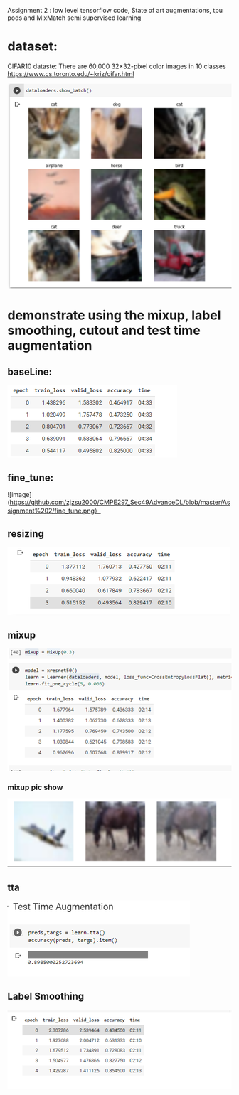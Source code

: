Assignment 2 : low level tensorflow code, State of art augmentations, tpu pods and MixMatch semi supervised learning

# dataset:
CIFAR10 dataste: There are 60,000 32×32-pixel color images in 10 classes https://www.cs.toronto.edu/~kriz/cifar.html

![image](https://github.com/zjzsu2000/CMPE297_Sec49AdvanceDL/blob/master/Assignment%202/data.png)

# demonstrate using the mixup, label smoothing, cutout and test time augmentation

## baseLine:
![image](https://github.com/zjzsu2000/CMPE297_Sec49AdvanceDL/blob/master/Assignment%202/baseLine.png)

## fine_tune:
![image](https://github.com/zjzsu2000/CMPE297_Sec49AdvanceDL/blob/master/Assignment%202/fine_tune.png）


## resizing
![image](https://github.com/zjzsu2000/CMPE297_Sec49AdvanceDL/blob/master/Assignment%202/resizing.png)

## mixup
![image](https://github.com/zjzsu2000/CMPE297_Sec49AdvanceDL/blob/master/Assignment%202/mixup.png)

### mixup pic show
![image](https://github.com/zjzsu2000/CMPE297_Sec49AdvanceDL/blob/master/Assignment%202/mixup_plane_horse.png)

## tta
![image](https://github.com/zjzsu2000/CMPE297_Sec49AdvanceDL/blob/master/Assignment%202/tta.png)

## Label Smoothing
![image](https://github.com/zjzsu2000/CMPE297_Sec49AdvanceDL/blob/master/Assignment%202/Label_Smoothing.png)
